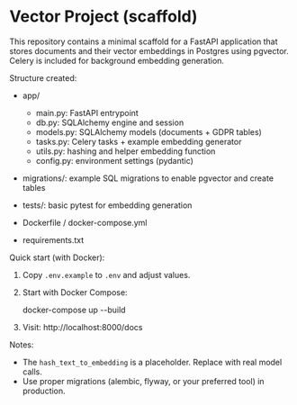 # Vector Project (scaffold)

This repository contains a minimal scaffold for a FastAPI application that stores documents and their vector embeddings in Postgres using pgvector. Celery is included for background embedding generation.

Structure created:

  - app/
    - main.py: FastAPI entrypoint
    - db.py: SQLAlchemy engine and session
    - models.py: SQLAlchemy models (documents + GDPR tables)
    - tasks.py: Celery tasks + example embedding generator
    - utils.py: hashing and helper embedding function
    - config.py: environment settings (pydantic)

  - migrations/: example SQL migrations to enable pgvector and create tables
  - tests/: basic pytest for embedding generation
  - Dockerfile / docker-compose.yml
  - requirements.txt

Quick start (with Docker):

1. Copy `.env.example` to `.env` and adjust values.
2. Start with Docker Compose:

   docker-compose up --build

3. Visit: http://localhost:8000/docs

Notes:
- The `hash_text_to_embedding` is a placeholder. Replace with real model calls.
- Use proper migrations (alembic, flyway, or your preferred tool) in production.
